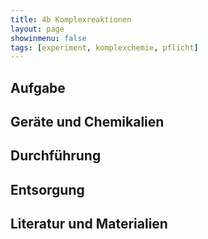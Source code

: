 ```yaml
---
title: 4b Komplexreaktionen
layout: page
showinmenu: false
tags: [experiment, komplexchemie, pflicht]
---
```


## Aufgabe

## Geräte und Chemikalien

## Durchführung

## Entsorgung

## Literatur und Materialien
